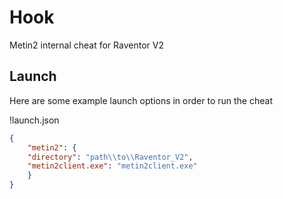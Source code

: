# Hook
Metin2 internal cheat for Raventor V2

## Launch

Here are some example launch options in order to run the cheat

!launch.json
```json
{
    "metin2": {
	"directory": "path\\to\\Raventor_V2",
	"metin2client.exe": "metin2client.exe"
    }
}
```
